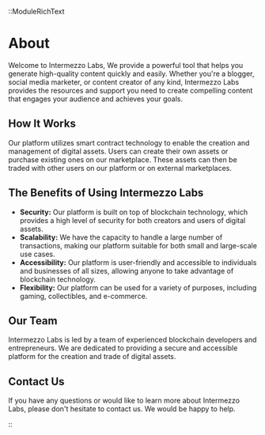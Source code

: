 ::ModuleRichText

# About

Welcome to Intermezzo Labs, We provide a powerful tool that helps you
generate high-quality content quickly and easily. Whether you're a
blogger, social media marketer, or content creator of any kind, Intermezzo
Labs provides the resources and support you need to create compelling
content that engages your audience and achieves your goals.

## How It Works

Our platform utilizes smart contract technology to enable the creation and management of digital assets. Users can create their own assets or purchase existing ones on our marketplace. These assets can then be traded with other users on our platform or on external marketplaces.

## The Benefits of Using Intermezzo Labs

- **Security:** Our platform is built on top of blockchain technology, which provides a high level of security for both creators and users of digital assets.
- **Scalability:** We have the capacity to handle a large number of transactions, making our platform suitable for both small and large-scale use cases.
- **Accessibility:** Our platform is user-friendly and accessible to individuals and businesses of all sizes, allowing anyone to take advantage of blockchain technology.
- **Flexibility:** Our platform can be used for a variety of purposes, including gaming, collectibles, and e-commerce.

## Our Team

Intermezzo Labs is led by a team of experienced blockchain developers and entrepreneurs. We are dedicated to providing a secure and accessible platform for the creation and trade of digital assets.

## Contact Us

If you have any questions or would like to learn more about Intermezzo Labs, please don't hesitate to contact us. We would be happy to help.

::
